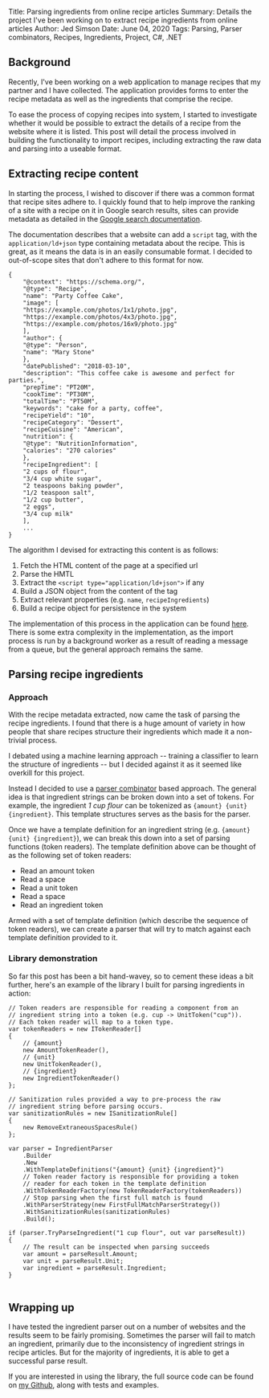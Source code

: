Title:   Parsing ingredients from online recipe articles
Summary: Details the project I've been working on to extract recipe ingredients from online articles
Author:  Jed Simson
Date:    June 04, 2020
Tags:    Parsing, Parser combinators, Recipes, Ingredients, Project, C#, .NET

## Background

Recently, I've been working on a web application to manage recipes that my partner and I have collected. The application provides forms to enter the recipe metadata as well as the ingredients that comprise the recipe. 

To ease the process of copying recipes into system, I started to investigate whether it would be possible to extract the details of a recipe from the website where it is listed. This post will detail the process involved in building the functionality to import recipes, including extracting the raw data and parsing into a useable format.

## Extracting recipe content

In starting the process, I wished to discover if there was a common format that recipe sites adhere to. I quickly found that to help improve the ranking of a site with a recipe on it in Google search results, sites can provide metadata as detailed in the [Google search documentation](https://developers.google.com/search/docs/data-types/recipe).

The documentation describes that a website can add a `script` tag, with the `application/ld+json` type containing metadata about the recipe. This is great, as it means the data is in an easily consumable format. I decided to out-of-scope sites that don't adhere to this format for now.

<pre>
<code class="json">{
    "@context": "https://schema.org/",
    "@type": "Recipe",
    "name": "Party Coffee Cake",
    "image": [
    "https://example.com/photos/1x1/photo.jpg",
    "https://example.com/photos/4x3/photo.jpg",
    "https://example.com/photos/16x9/photo.jpg"
    ],
    "author": {
    "@type": "Person",
    "name": "Mary Stone"
    },
    "datePublished": "2018-03-10",
    "description": "This coffee cake is awesome and perfect for parties.",
    "prepTime": "PT20M",
    "cookTime": "PT30M",
    "totalTime": "PT50M",
    "keywords": "cake for a party, coffee",
    "recipeYield": "10",
    "recipeCategory": "Dessert",
    "recipeCuisine": "American",
    "nutrition": {
    "@type": "NutritionInformation",
    "calories": "270 calories"
    },
    "recipeIngredient": [
    "2 cups of flour",
    "3/4 cup white sugar",
    "2 teaspoons baking powder",
    "1/2 teaspoon salt",
    "1/2 cup butter",
    "2 eggs",
    "3/4 cup milk"
    ],
    ...
}</code>
</pre>

The algorithm I devised for extracting this content is as follows:

1. Fetch the HTML content of the page at a specified url
2. Parse the HMTL
3. Extract the `<script type="application/ld+json">` if any
4. Build a JSON object from the content of the tag
5. Extract relevant properties (e.g. `name`, `recipeIngredients`)
6. Build a recipe object for persistence in the system

The implementation of this process in the application can be found [here](https://github.com/JedS6391/RecipeManager.Server/blob/feature/recipe-import/RecipeManager.Core/Features/Recipes/Services/RecipeImporterService.cs). There is some extra complexity in the implementation, as the import process is run by a background worker as a result of reading a message from a queue, but the general approach remains the same.

## Parsing recipe ingredients

### Approach

With the recipe metadata extracted, now came the task of parsing the recipe ingredients. I found that there is a huge amount of variety in how people that share recipes structure their ingredients which made it a non-trivial process. 

I debated using a machine learning approach -- training a classifier to learn the structure of ingredients -- but I decided against it as it seemed like overkill for this project.

Instead I decided to use a [parser combinator](https://en.wikipedia.org/wiki/Parser_combinator) based approach. The general idea is that ingredient strings can be broken down into a set of tokens. For example, the ingredient *1 cup flour* can be tokenized as `{amount} {unit} {ingredient}`. This template structures serves as the basis for the parser.

Once we have a template definition for an ingredient string (e.g. `{amount} {unit} {ingredient}`), we can break this down into a set of parsing functions (token readers). The template definition above can be thought of as the following set of token readers:

- Read an amount token
- Read a space
- Read a unit token
- Read a space
- Read an ingredient token

Armed with a set of template definition (which describe the sequence of token readers), we can create a parser that will try to match against each template definition provided to it. 

### Library demonstration

So far this post has been a bit hand-wavey, so to cement these ideas a bit further, here's an example of the library I built for parsing ingredients in action:

<pre>
<code class="csharp">// Token readers are responsible for reading a component from an 
// ingredient string into a token (e.g. cup -> UnitToken("cup")).
// Each token reader will map to a token type.
var tokenReaders = new ITokenReader[] 
{
    // {amount}
    new AmountTokenReader(),
    // {unit}
    new UnitTokenReader(),
    // {ingredient}
    new IngredientTokenReader()
};

// Sanitization rules provided a way to pre-process the raw 
// ingredient string before parsing occurs.
var sanitizationRules = new ISanitizationRule[]
{
    new RemoveExtraneousSpacesRule()
};

var parser = IngredientParser
    .Builder
    .New
    .WithTemplateDefinitions("{amount} {unit} {ingredient}")
    // Token reader factory is responsible for providing a token
    // reader for each token in the template definition
    .WithTokenReaderFactory(new TokenReaderFactory(tokenReaders))
    // Stop parsing when the first full match is found
    .WithParserStrategy(new FirstFullMatchParserStrategy())
    .WithSanitizationRules(sanitizationRules)
    .Build();

if (parser.TryParseIngredient("1 cup flour", out var parseResult))
{
    // The result can be inspected when parsing succeeds
    var amount = parseResult.Amount;
    var unit = parseResult.Unit;
    var ingredient = parseResult.Ingredient;
}
</code>
</pre>

## Wrapping up

I have tested the ingredient parser out on a number of websites and the results seem to be fairly promising. Sometimes the parser will fail to match an ingredient, primarily due to the inconsistency of ingredient strings in recipe articles. But for the majority of ingredients, it is able to get a successful parse result.

If you are interested in using the library, the full source code can be found on [my Github](https://github.com/JedS6391/RecipeIngredientParser), along with tests and examples.